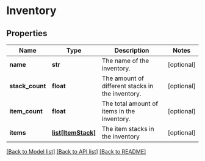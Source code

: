 # Inventory

## Properties
Name | Type | Description | Notes
------------ | ------------- | ------------- | -------------
**name** | **str** | The name of the inventory. | [optional] 
**stack_count** | **float** | The amount of different stacks in the inventory. | [optional] 
**item_count** | **float** | The total amount of items in the inventory. | [optional] 
**items** | [**list[ItemStack]**](ItemStack.md) | The item stacks in the inventory | [optional] 

[[Back to Model list]](../README.md#documentation-for-models) [[Back to API list]](../README.md#documentation-for-api-endpoints) [[Back to README]](../README.md)


